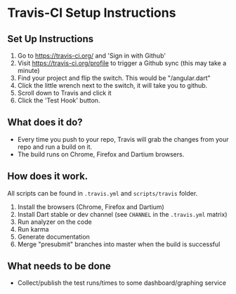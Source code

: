 # Travis-CI Setup Instructions

## Set Up Instructions

1. Go to https://travis-ci.org/ and 'Sign in with Github'
2. Visit https://travis-ci.org/profile to trigger a Github sync (this may take a minute)
3. Find your project and flip the switch. This would be "<yourname>/angular.dart"
4. Click the little wrench next to the switch, it will take you to github.
5. Scroll down to Travis and click it
6. Click the 'Test Hook' button.

## What does it do?

- Every time you push to your repo, Travis will grab the changes from your repo and run a
  build on it.
- The build runs on Chrome, Firefox and Dartium browsers.

## How does it work.

All scripts can be found in `.travis.yml` and `scripts/travis` folder.

1. Install the browsers (Chrome, Firefox and Dartium) 
2. Install Dart stable or dev channel (see `CHANNEL` in the `.travis.yml` matrix)
3. Run analyzer on the code
4. Run karma
5. Generate documentation
6. Merge "presubmit" branches into master when the build is successful

## What needs to be done

- Collect/publish the test runs/times to some dashboard/graphing service
